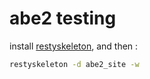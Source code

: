 # abe2 testing

install [restyskeleton](https://github.com/brickcap/restyskeleton),
and then :

```bash
restyskeleton -d abe2_site -w
```
